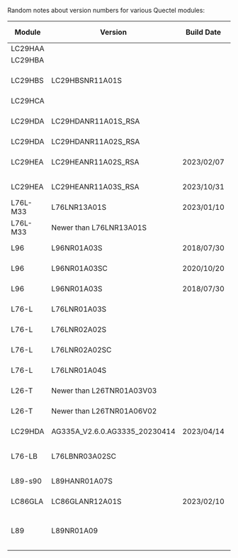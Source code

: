 Random notes about version numbers for various Quectel modules:


| Module | Version | Build Date | Forum Post Date | Forum Link | Download Link | 
|---|---|---|---|---|---|
| LC29HAA | | | | | |
| LC29HBA | | | | | |
| LC29HBS | LC29HBSNR11A01S | | 2024/07/12 | https://forums.quectel.com/t/lc29h-da-and-bs-module-configuration-and-latest-firmware-with-documentation/27447/49 | | 
| LC29HCA | | | | | |
| LC29HDA | LC29HDANR11A01S_RSA | | 2024/07/11 | https://forums.quectel.com/t/lc29h-da-and-bs-module-configuration-and-latest-firmware-with-documentation/27447/48 | | 
| LC29HDA | LC29HDANR11A02S_RSA | | 2024/06/19 | https://forumschinese.quectel.com/t/topic/4337/2 | |
| LC29HEA | LC29HEANR11A02S_RSA | 2023/02/07 | 2024/03/03 | https://forums.quectel.com/t/lc29h-ea-position-accuracy-pqtmepe-not-supported-how-to-read-accuracy-on-rtk-module/31913 | |
| LC29HEA | LC29HEANR11A03S_RSA | 2023/10/31 | 2024/07/10 | https://forums.quectel.com/t/lc29hea-latest-firmware/36212/5 | |
| L76L-M33 | L76LNR13A01S | 2023/01/10 | 2024/01/05 | https://forums.quectel.com/t/l76l-m33-firmware-update-with-i2c-enabled/30009 | |
| L76L-M33 | Newer than L76LNR13A01S | | 2024/01/05 | https://forums.quectel.com/t/l76l-m33-firmware-update-with-i2c-enabled/30009 | |
| L96 | L96NR01A03S | 2018/07/30 | 2023/02/02 | https://forums.quectel.com/t/l96-firmware-update-to-enable-i2c-port/20093/4 | |
| L96 | L96NR01A03SC | 2020/10/20 | 2023/02/23 | https://forums.quectel.com/t/l96-firmware-update-to-enable-i2c-port/20093/8 | |
| L96 | L96NR01A03S | 2018/07/30 | 2023/04/03 | https://forums.quectel.com/t/l96-firmware-update-to-enable-i2c-port/20093/11 | |
| L76-L | L76LNR01A03S | | 2020/05/15 | https://forums.quectel.com/t/l76-l-fimware-update/4486 | |
| L76-L | L76LNR02A02S | | 2020/05/16 | https://forums.quectel.com/t/l76-l-fimware-update/4486 | [Firmware](https://cnquectel-my.sharepoint.com/:f:/g/personal/europe-fae_quectel_com/Enqg4IC5nApEkNW_yn1P_3kBX8BBvdspZmUD2ZGt2r6OUg?e=xZsrFD) & [Utilities](https://cnquectel-my.sharepoint.com/:f:/g/personal/europe-fae_quectel_com/ErlCnv8aHC9Dnph54_xvCW4Bk3lKBhZ1-G8fnzlXiHST4g?e=xZlBhC) |
| L76-L | L76LNR02A02SC | | 2020/05/16 | https://forums.quectel.com/t/l76-l-fimware-update/4486 | [Firmware](https://cnquectel-my.sharepoint.com/:f:/g/personal/europe-fae_quectel_com/Enqg4IC5nApEkNW_yn1P_3kBX8BBvdspZmUD2ZGt2r6OUg?e=xZsrFD) & [Utilities](https://cnquectel-my.sharepoint.com/:f:/g/personal/europe-fae_quectel_com/ErlCnv8aHC9Dnph54_xvCW4Bk3lKBhZ1-G8fnzlXiHST4g?e=xZlBhC) |
| L76-L | L76LNR01A04S | | 2020/06/06 | https://forums.quectel.com/t/l76-l-fimware-update/4486 | [Firmware](https://cnquectel-my.sharepoint.com/:f:/g/personal/europe-fae_quectel_com/Enqg4IC5nApEkNW_yn1P_3kBX8BBvdspZmUD2ZGt2r6OUg?e=xZsrFD) & [Utilities](https://cnquectel-my.sharepoint.com/:f:/g/personal/europe-fae_quectel_com/ErlCnv8aHC9Dnph54_xvCW4Bk3lKBhZ1-G8fnzlXiHST4g?e=xZlBhC) |
| L26-T| Newer than L26TNR01A03V03 | | 2023/03/23 | https://forums.quectel.com/t/l26-t-firmware-question/21150/2 | |
| L26-T| Newer than L26TNR01A06V02 | | 2023/05/23 | https://forums.quectel.com/t/l26-t-firmware-question/21150/2 | |
| LC29HDA| AG335A_V2.6.0.AG3335_20230414 | 2023/04/14 | | https://forums.quectel.com/t/request-latest-firmware-of-lc29hda/34256 | |
| L76-LB | L76LBNR03A02SC | | 2021/04/28 | https://forums.quectel.com/t/l76-lb-firmware-files-documentation/8956/2 | [Firmware](https://forums.quectel.com/uploads/short-url/gELq3RqDXYLeslWcX4AUuv9jlTL.zip) & [FlashTool](https://forums.quectel.com/uploads/short-url/mG8QZetbfOrvfipsCPkYlbh7pdp.zip) | 
| L89-s90 | L89HANR01A07S | | 2024/02/06 | https://forums.quectel.com/t/how-to-upgrade-l89-s90-firmware/31031 | | 
| LC86GLA | LC86GLANR12A01S | 2023/02/10 | 2023/12/19 | https://forums.quectel.com/t/lc86gla-lastest-firmware/29551 | | 
| L89 | L89NR01A09 | | 2023/10 | https://forums.quectel.com/t/how-to-enable-gps-galileo-irnss-on-l89-gnss-module-also-what-is-the-latest-firmware-version-for-l89-not-l89-r2-0/27564/4 | |

